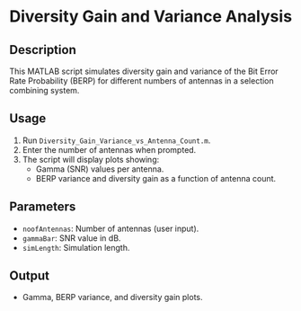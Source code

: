 # Diversity Gain and Variance Analysis

## Description
This MATLAB script simulates diversity gain and variance of the Bit Error Rate Probability (BERP) for different numbers of antennas in a selection combining system.

## Usage
1. Run `Diversity_Gain_Variance_vs_Antenna_Count.m`.
2. Enter the number of antennas when prompted.
3. The script will display plots showing:
   - Gamma (SNR) values per antenna.
   - BERP variance and diversity gain as a function of antenna count.

## Parameters
- `noofAntennas`: Number of antennas (user input).
- `gammaBar`: SNR value in dB.
- `simLength`: Simulation length.

## Output
- Gamma, BERP variance, and diversity gain plots.
